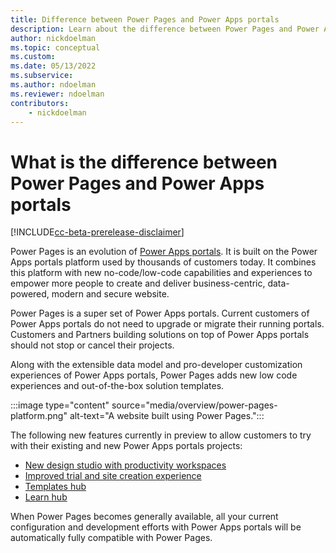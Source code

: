 ```yaml
---
title: Difference between Power Pages and Power Apps portals
description: Learn about the difference between Power Pages and Power Apps portals
author: nickdoelman
ms.topic: conceptual
ms.custom: 
ms.date: 05/13/2022
ms.subservice:
ms.author: ndoelman
ms.reviewer: ndoelman
contributors:
    - nickdoelman
---
```


# What is the difference between Power Pages and Power Apps portals

[!INCLUDE[cc-beta-prerelease-disclaimer](includes/cc-beta-prerelease-disclaimer.md)]

Power Pages is an evolution of [Power Apps portals](/power-apps/maker/portals/). It is built on the Power Apps portals platform used by thousands of customers today. It combines this platform with new no-code/low-code capabilities and experiences to empower more people to create and deliver business-centric, data-powered, modern and secure website.

Power Pages is a super set of Power Apps portals. Current customers of Power Apps portals do not need to upgrade or migrate their running portals. Customers and Partners building solutions on top of Power Apps portals should not stop or cancel their projects.  

Along with the extensible data model and pro-developer customization experiences of Power Apps portals, Power Pages adds new low code experiences and out-of-the-box solution templates.

:::image type="content" source="media/overview/power-pages-platform.png" alt-text="A website built using Power Pages.":::

The following new features currently in preview to allow customers to try with their existing and new Power Apps portals projects:

- [New design studio with productivity workspaces](getting-started/use-design-studio.md)
- [Improved trial and site creation experience](getting-started/trial-signup.md)
- [Templates hub](templates/index.md)
- [Learn hub](getting-started/use-learnhub.md)

When Power Pages becomes generally available, all your current configuration and development efforts with Power Apps portals will be automatically fully compatible with Power Pages.
